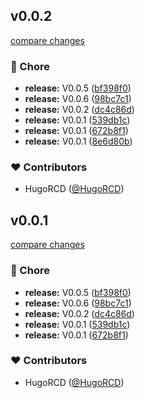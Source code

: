 
## v0.0.2

[compare changes](https://github.com/HugoRCD/mockline/compare/v0.0.4...v0.0.2)

### 🏡 Chore

- **release:** V0.0.5 ([bf398f0](https://github.com/HugoRCD/mockline/commit/bf398f0))
- **release:** V0.0.6 ([98bc7c1](https://github.com/HugoRCD/mockline/commit/98bc7c1))
- **release:** V0.0.2 ([dc4c86d](https://github.com/HugoRCD/mockline/commit/dc4c86d))
- **release:** V0.0.1 ([539db1c](https://github.com/HugoRCD/mockline/commit/539db1c))
- **release:** V0.0.1 ([672b8f1](https://github.com/HugoRCD/mockline/commit/672b8f1))
- **release:** V0.0.1 ([8e6d80b](https://github.com/HugoRCD/mockline/commit/8e6d80b))

### ❤️ Contributors

- HugoRCD ([@HugoRCD](http://github.com/HugoRCD))

## v0.0.1

[compare changes](https://github.com/HugoRCD/mockline/compare/v0.0.4...v0.0.1)

### 🏡 Chore

- **release:** V0.0.5 ([bf398f0](https://github.com/HugoRCD/mockline/commit/bf398f0))
- **release:** V0.0.6 ([98bc7c1](https://github.com/HugoRCD/mockline/commit/98bc7c1))
- **release:** V0.0.2 ([dc4c86d](https://github.com/HugoRCD/mockline/commit/dc4c86d))
- **release:** V0.0.1 ([539db1c](https://github.com/HugoRCD/mockline/commit/539db1c))
- **release:** V0.0.1 ([672b8f1](https://github.com/HugoRCD/mockline/commit/672b8f1))

### ❤️ Contributors

- HugoRCD ([@HugoRCD](http://github.com/HugoRCD))

